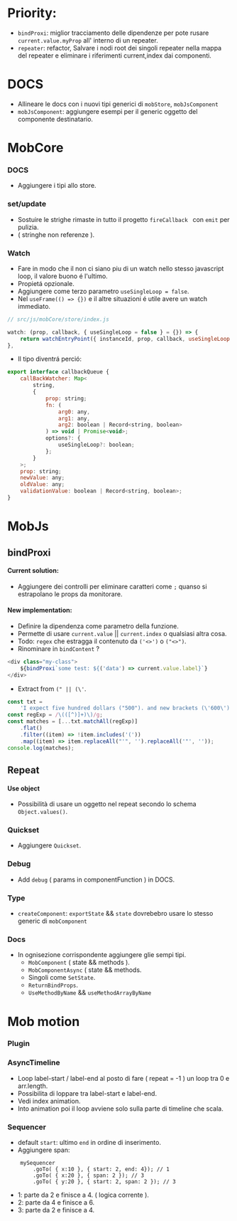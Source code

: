 # Priority:
- `bindProxi`: miglior tracciamento delle dipendenze per pote rusare `current.value.myProp` all' interno di un repeater.
- `repeater`: refactor, Salvare i nodi root dei singoli repeater nella mappa del repeater e eliminare i riferimenti current,index dai componenti.

# DOCS
- Allineare le docs con i nuovi tipi generici di `mobStore`, `mobJsComponent`
- `mobJsComponent`: aggiungere esempi per il generic <R> oggetto del componente destinatario.

# MobCore

### DOCS
- Aggiungere i tipi allo store.

### set/update
- Sostuire le strighe rimaste in tutto il progetto `fireCallback ` con `emit` per pulizia.
- ( stringhe non referenze ).

### Watch
- Fare in modo che il non ci siano piu di un watch nello stesso javascript loop, il valore buono é l'ultimo.
- Propietá opzionale.
- Aggiungere come terzo parametro `useSingleLoop = false`.
- Nel `useFrame(() => {})` e il altre situazioni é utile avere un watch immediato.

```js
// src/js/mobCore/store/index.js

watch: (prop, callback, { useSingleLoop = false } = {}) => {
    return watchEntryPoint({ instanceId, prop, callback, useSingleLoop: useSingleLoop ?? false });
},
```
- Il tipo diventrá perció:

```js
export interface callbackQueue {
    callBackWatcher: Map<
        string,
        {
            prop: string;
            fn: (
                arg0: any,
                arg1: any,
                arg2: boolean | Record<string, boolean>
            ) => void | Promise<void>;
            options?: {
                useSingleLoop?: boolean;
            };
        }
    >;
    prop: string;
    newValue: any;
    oldValue: any;
    validationValue: boolean | Record<string, boolean>;
}
```

# MobJs

## bindProxi
#### Current solution:
- Aggiungere dei controlli per eliminare caratteri come `;` quanso si estrapolano le props da monitorare.


#### New implementation:
- Definire la dipendenza come parametro della funzione.
- Permette di usare `current.value` || `current.index` o qualsiasi altra cosa.
- Todo: `regex` che estragga il contenuto da `('<>')` o `("<>")`.
- Rinominare in `bindContent` ?

```js
<div class="my-class">
    ${bindProxi`some test: ${('data') => current.value.label}`}
</div>
```

- Extract from `(" || (\'`.
```js
const txt =
    'I expect five hundred dollars ("500"). and new brackets (\'600\')';
const regExp = /\(([^)]+)\)/g;
const matches = [...txt.matchAll(regExp)]
    .flat()
    .filter((item) => !item.includes('('))
    .map((item) => item.replaceAll("'", '').replaceAll('"', ''));
console.log(matches);
```

## Repeat
#### Use object
- Possibilità di usare un oggetto nel repeat secondo lo schema `Object.values()`.

### Quickset
- Aggiungere `Quickset`.

### Debug
- Add `debug` ( params in componentFunction ) in DOCS.

### Type
- `createComponent`: `exportState` && `state` dovrebebro usare lo stesso generic<T> di `mobComponent`

### Docs
- In ognisezione corrispondente aggiungere glie sempi tipi.
    - `MobComponent` ( state && methods ).
    - `MobComponentAsync` ( state && methods.
    - Singoli come `SetState`.
    - `ReturnBindProps`.
    - `UseMethodByName` && `useMethodArrayByName`


# Mob motion

### Plugin

### AsyncTimeline
- Loop label-start / label-end al posto di fare ( repeat = -1 ) un loop tra 0 e arr.length.
- Possibilita di loppare tra label-start e label-end.
- Vedi index animation.
- Into animation poi il loop avviene solo sulla parte di timeline che scala.

### Sequencer
- default `start`: ultimo `end` in ordine di inserimento.
- Aggiungere span:<br/>

```
    mySequencer
        .goTo( { x:10 }, { start: 2, end: 4}); // 1
        .goTo( { x:20 }, { span: 2 }); // 3
        .goTo( { y:20 }, { start: 2, span: 2 }); // 3
```
- 1: parte da 2 e finisce a 4. ( logica corrente ).
- 2: parte da 4 e finisce a 6.
- 3: parte da 2 e finisce a 4.
